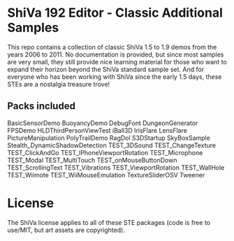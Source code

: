 # ShiVa 192 Editor - Classic Additional Samples
This repo contains a collection of classic ShiVa 1.5 to 1.9 demos from the years 2006 to 2011. No documentation is provided, but since most samples are very small, they still provide nice learning material for those who want to expand their horizon beyond the ShiVa standard sample set. And for everyone who has been working with ShiVa since the early 1.5 days, these STEs are a nostalgia treasure trove!

## Packs included
BasicSensorDemo
BuoyancyDemo
DebugFont
DungeonGenerator
FPSDemo
HLDThirdPersonViewTest
iBall3D
IrisFlare
LensFlare
PictureManipulation
PolyTrailDemo
RagDol
S3DStartup
SkyBoxSample
Stealth_DynamicShadowDetection
TEST_3DSound
TEST_ChangeTexture
TEST_ClickAndGo
TEST_IPhoneViewportRotation
TEST_Microphone
TEST_Modal
TEST_MultiTouch
TEST_onMouseButtonDown
TEST_ScrollingText
TEST_Vibrations
TEST_ViewportRotation
TEST_WallHole
TEST_Wiimote
TEST_WiiMouseEmulation
TextureSliderOSV
Tweener

# License
The ShiVa license applies to all of these STE packages (code is free to use/MIT, but art assets are copyrighted). 
